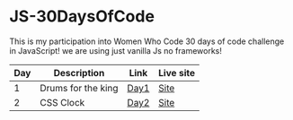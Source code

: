 # JS-30DaysOfCode
This is my participation into <a herf="https://app.hopin.com/events/wwcode-days-of-code/reception">Women Who Code 30 days of code challenge<a> in JavaScript!
we are using just vanilla Js no frameworks!

| Day | Description | Link | Live site |
| --- | ----------- | ---- | --------- |
| 1   |Drums for the king | <a href="https://github.com/asmaaHamdym/JS-30DaysOfCode/tree/main/01-DrumKit">Day1</a> |<a href="https://asmaahamdym.github.io/JS-30DaysOfCode/01-DrumKit">Site</a> |
| 2   |CSS Clock | <a href="https://github.com/asmaaHamdym/JS-30DaysOfCode/tree/main/02-CSSClock">Day2</a> |<a href="https://asmaahamdym.github.io/JS-30DaysOfCode/02-CSSClock/">Site</a> |



